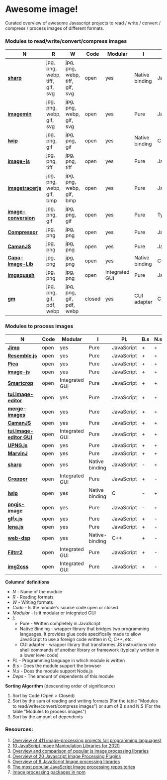 # Awesome image!
Curated overview of awesome Javascript projects to read / write / convert / compress /  process images of different formats.

### Modules to read/write/convert/compress images
| **N** | **R** | **W** | **Code** | **Modular** | **I** | **PL** | **B.s** | **N.s** | **Deps** |
| --- | --- | --- | --- | --- | --- | -- | --- | --- | --- |
| [**sharp**](https://github.com/lovell/sharp) | jpg, png, webp, tiff, gif, svg | jpg, png, webp, tiff, gif, svg | open | yes | Native binding | JavaScript | - | + | 1425 |
| [**imagemin**](https://github.com/imagemin/imagemin) | jpg, png, webp, gif, svg | jpg, png, webp, gif, svg | open | yes | Pure | JavaScript | + | + | 682 |
| [**lwip**](https://github.com/EyalAr/lwip) | jpg, png, gif | jpg, png, gif | open | yes | Native binding | C | - | + | 79 |
| [**image-js**](https://github.com/image-js/image-js) | jpg, png, tiff | jpg, png, tiff | open | yes | Pure | JavaScript | + | + | 19 |
| [**imagetracerjs**](https://github.com/jankovicsandras/imagetracerjs) | jpg, png, webp, gif, bmp | jpg, png, webp, gif, bmp | open | yes | Pure | JavaScript | + | + | 5 |
| [**image-conversion**](https://github.com/WangYuLue/image-conversion) | jpg, png, gif | jpg, png, gif | open | yes | Pure | TypeScript | + | + | 2 |
| [**Compressor**](https://github.com/fengyuanchen/compressorjs) | jpg, png | jpg, png | open | yes | Pure | JavaScript | + | - | 21 |
| [**CamanJS**](https://github.com/meltingice/CamanJS/) | jpg, png | jpg, png | open | yes | Pure | JavaScript | + | + | 5 |
| [**Capa-Image-Lib**](https://gitlab.com/Capa_Album/capa_image_lib) | jpg, png | jpg, png | open | yes | Native binding | C++ | - | + | 0 |
| [**imgsquash**](https://github.com/eashish93/imgsquash) | jpg, png | jpg, png | open | Integrated GUI | Pure | JavaScript | + | + | - |
| [**gm**](https://github.com/aheckmann/gm) | jpg, png, gif, pdf, webp | jpg, png, gif, pdf, webp | closed | yes | CUI adapter | C | - | + | 1122 |

### Modules to process images
| **N** | **Code** | **Modular** | **I** | **PL** | **B.s** | **N.s** | **Deps**|
| --- | --- | --- | --- | --- | --- | --- | --- |
| [**Jimp**](https://github.com/oliver-moran/jimp/tree/master/packages/jimp) | open | yes | Pure | JavaScript | + | + | 1075 |
| [**Resemble.js**](https://github.com/rsmbl/Resemble.js) | open | yes | Pure | JavaScript | + | + | 50 |
| [**Pica**](https://github.com/nodeca/pica) | open | yes | Pure | JavaScript | + | + | 47 |
| [**image-js**](https://github.com/image-js/image-js) | open | yes | Pure | JavaScript | + | + | 19 |
| [**Smartcrop**](https://github.com/jwagner/smartcrop.js) | open | Integrated GUI | Pure | JavaScript | + | + | 19 |
| [**tui.image-editor**](https://github.com/nhn/tui.image-editor) | open | yes | Pure | JavaScript | + | + | 15 |
| [**merge-images**](https://github.com/lukechilds/merge-images) | open | yes | Pure | JavaScript | + | + | 11 |
| [**CamanJS**](https://github.com/meltingice/CamanJS/) | open | yes | Pure | JavaScript | + | + | 5 |
| [**tui.image-editor GUI**](https://github.com/nhn/toast-ui.react-image-editor) | open | Integrated GUI | Pure | JavaScript | + | + | 2 |
| [**UPNG.js**](https://github.com/photopea/UPNG.js) | open | yes | Pure | JavaScript | + | + | 1 |
| [**MarvinJ**](https://github.com/gabrielarchanjo/marvinj) | open | yes | Pure | JavaScript | + | + | 0 |
| [**sharp**](https://github.com/lovell/sharp) | open | yes | Native binding | JavaScript | - | + | 1425 |
| [**Cropper**](https://github.com/fengyuanchen/cropperjs) | open | Integrated GUI | Pure | JavaScript | + | - | 276 |
| [**lwip**](https://github.com/EyalAr/lwip) | open | yes | Native binding | C | - | + | 79 |
| [**pngjs-image**](https://github.com/YahooArchive/pngjs-image) | open | yes | Pure | JavaScript | - | + | 27 |
| [**glfx.js**](https://github.com/evanw/glfx.js) | open | yes | Pure | JavaScript | + | - | 5 |
| [**lena.js**](https://github.com/davidsonfellipe/lena.js) | open | yes | Pure | JavaScript | + | - | 0 |
| [**web-dsp**](https://github.com/shamadee/web-dsp) | open | yes | Native-binding | C++ | + | - | 0 |
| [**Filtrr2**](https://github.com/alexmic/filtrr/tree/master/filtrr2) | open | Integrated GUI | Pure | JavaScript | + | - | - |
| [**img2css**](https://github.com/javierbyte/img2css) | open | Integrated GUI | Pure | JavaScript | + | - | - |


**Columns' definitions**
* *N* - Name of the module
* *R* - Reading formats
* *W* - Writing formats
* *Code* - Is the module's source code open or closed
* *Modular* - Is it modular or integrated GUI
* *I*:
	* Pure - Written completely in JavaScript
	* Native Binding -  wrapper library that bridges two programming languages. It provides glue code specifically made to allow JavaScript to use a foreign code written in C, C++, etc.
	* CUI adapter - wrapper library that transformes JS instructions into shell commands of another library or framework (typically written in a lower level code)
* *PL* - Programming language in which module is written
* *B.s* - Does the module support the browser
* *N.s* - Does the module support Node.js
* *Deps* - The amount of dependents of this module

**Sorting Algorithm** (descending order of significance)
1. Sort by Code (Open > Closed)
2. Sort by the sum of reading and writing formats (For the table "Modules to read/write/convert/compress images") or sum of B.s and N.S (For the table "Modules to process images")
3. Sort by the amount of dependents

### Resources:
1. [Overview of 411 image-processing projects (all programming languages)](https://awesomeopensource.com/projects/image-processing)
2. [10 JavaScript Image Manipulation Libraries for 2020](https://blog.bitsrc.io/image-manipulation-libraries-for-javascript-187fde1ad5af)
3. [Overview and comparison of popular js image processing libraries](https://webkid.io/blog/image-processing-in-javascript/)
4. [Overview of 20 Javascript Image Processing Plugins](https://bashooka.com/coding/best-of-20-javascript-image-processing-plugins/)
5. [Overview of 8 JavaScript Image processing libraries](https://tangiblejs.com/libraries/image-processing)
6. [The most popular JavaScript Image processing repositories](https://bestofjs.org/projects?tags=image)
7. [Image processing packages in npm](https://www.npmjs.com/search?q=image-processing)
